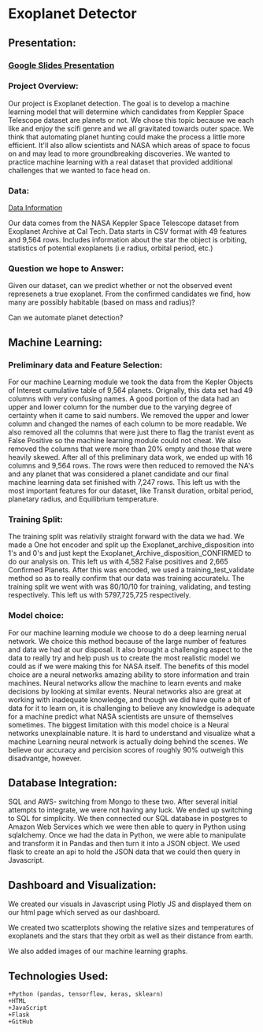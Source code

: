 
# Exoplanet Detector

## Presentation:
### [Google Slides Presentation](https://docs.google.com/presentation/d/1eaPImFXlAEw8KDVOquqmDu-2rw82H8avftx5OCL4-GQ/edit?usp=sharing)

### Project Overview: 

Our project is Exoplanet detection. The goal is to develop a machine learning model that will determine which candidates from Keppler Space Telescope dataset are planets or not. 
We chose this topic because we each like and enjoy the scifi genre and we all gravitated towards outer space. We think that automating planet hunting could make the process a little more efficient. It'll also allow scientists and NASA which areas of space to focus on and may lead to more groundbreaking discoveries. We wanted to practice machine learning with a real dataset that provided additional challenges that we wanted to face head on. 

### Data:

[Data Information](https://github.com/LiShanDa2021/exoplanet_detector/blob/main/Data/Data.md)

Our data comes from the NASA Keppler Space Telescope dataset from Exoplanet Archive at Cal Tech. Data starts in CSV format with 49 features and 9,564 rows. Includes information about the star the object is orbiting, statistics of potential exoplanets (i.e radius, orbital period, etc.)

### Question we hope to Answer:

Given our dataset, can we predict whether or not the observed event represenets a true exoplanet. From the confirmed candidates we find, how many are possibly habitable (based on mass and radius)? 

Can we automate planet detection?


## Machine Learning:

### Preliminary data and Feature Selection: 
For our machine Learning module we took the data from the Kepler Objects of Interest cumulative table of 9,564 planets. Orignally, this data set had 49 columns with very confusing names. A good portion of the data had an upper and lower column for the number due to the varying degree of certainty when it came to said numbers. We removed the upper and lower column and changed the names of each column to be more readable. We also removed all the columns that were just there to flag the tranist event as False Positive so the machine learning module could not cheat. We also removed the columns that were more than 20% empty and those that were heavily skewed. After all of this preliminary data work, we ended up with 16 columns and 9,564 rows. The rows were then reduced to removed the NA's and any planet that was considered a planet candidate and our final machine learning data set finished with 7,247 rows. This left us with the most important features for our dataset, like Transit duration, orbital period, planetary radius, and Equilibrium temperature.
### Training Split: 
The training split was relativily straight forward with the data we had. We made a One hot encoder and split up the Exoplanet_archive_disposition into 1's and 0's and just kept the Exoplanet_Archive_disposition_CONFIRMED to do our analysis on. This left us with 4,582 False positives and 2,665 Confirmed Planets. After this was encoded, we used a training_test_validate method so as to really confirm that our data was training accuratelu. The training split we went with was 80/10/10 for training, validating, and testing respectively. This left us with 5797,725,725 respectively.
### Model choice: 
For our machine learning module we choose to do a deep learning nerual network. We choice this method because of the large number of features and data we had at our disposal. It also brought a challenging aspect to the data to really try and help push us to create the most realistic model we could as if we were making this for NASA itself. The benefits of this model choice are a neural networks amazing ability to store information and train machines. Neural networks allow the machine to learn events and make decisions by looking at similar events. Neural networks also are great at working with inadequate knowledge, and though we did have quite a bit of data for it to learn on, it is challenging to believe any knowledge is adequate for a machine predict what NASA scientists are unsure of themselves sometimes. The biggest limitation with this model choice is a Neural networks unexplainable nature. It is hard to understand and visualize what a machine Learning neural network is actually doing behind the scenes. We believe our accuracy and percision scores of roughly 90% outweigh this disadvantge, however.


## Database Integration:
SQL and AWS- switching from Mongo to these two. After several initial attempts to integrate, we were not having any luck. We ended up switching to SQL for simplicity. We then connected our SQL database in postgres to Amazon Web Services which we were then able to query in Python using sqlalchemy. Once we had the data in Python, we were able to manipulate and transform it in Pandas and then turn it into a JSON object. We used flask to create an api to hold the JSON data that we could then query in Javascript.


## Dashboard and Visualization:
We created our visuals in Javascript using Plotly JS and displayed them on our html page which served as our dashboard.

We created two scatterplots showing the relative sizes and temperatures of exoplanets and the stars that they orbit as well as their distance from earth. 

We also added images of our machine learning graphs.


## Technologies Used:
    +Python (pandas, tensorflow, keras, sklearn)
    +HTML 
    +JavaScript
    +Flask
    +GitHub



